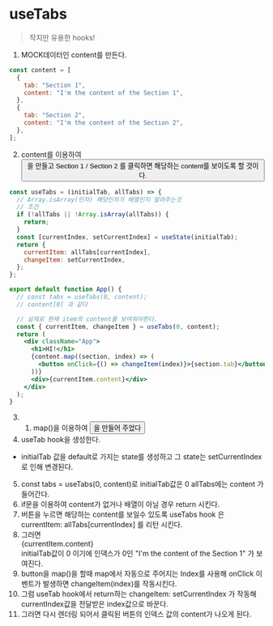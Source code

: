 # useTabs

> 작지만 유용한 hooks!

1. MOCK데이터인 content를 만든다.

```jsx
const content = [
  {
    tab: "Section 1",
    content: "I'm the content of the Section 1",
  },
  {
    tab: "Section 2",
    content: "I'm the content of the Section 2",
  },
];
```

2. content를 이용하여 <button>을 만들고 Section 1 / Section 2 를 클릭하면 해당하는 content를 보이도록 할 것이다.

```jsx
const useTabs = (initialTab, allTabs) => {
  // Array.isArray(인자) 해당인자가 배열인지 알려주는것
  // 조건
  if (!allTabs || !Array.isArray(allTabs)) {
    return;
  }
  const [currentIndex, setCurrentIndex] = useState(initialTab);
  return {
    currentItem: allTabs[currentIndex],
    changeItem: setCurrentIndex,
  };
};

export default function App() {
  // const tabs = useTabs(0, content);
  // content[0] 과 같다

  // 실제로 현재 item의 content를 보여줘야한다.
  const { currentItem, changeItem } = useTabs(0, content);
  return (
    <div className="App">
      <h1>HI!</h1>
      {content.map((section, index) => (
        <button onClick={() => changeItem(index)}>{section.tab}</button>
      ))}
      <div>{currentItem.content}</div>
    </div>
  );
}
```

3. 1. map()을 이용하여 <button> 을 만들어 주었다
4. useTab hook을 생성한다.

- initialTab 값을 default로 가지는 state를 생성하고 그 state는 setCurrentIndex로 인해 변경된다.

5. const tabs = useTabs(0, content)로 initialTab값은 0 allTabs에는 content 가 들어간다.
6. if문을 이용하여 content가 없거나 배열이 아닐 경우 return 시킨다.
7. 버튼을 누르면 해당하는 content를 보일수 있도록 useTabs hook 은 currentItem: allTabs[currentIndex] 를 리턴 시킨다.
8. 그러면 <div>{currentItem.content}<div> initialTab값이 0 이기에 인덱스가 0인 "I'm the content of the Section 1" 가 보여진다.
9. button을 map()을 할때 map에서 자동으로 주어지는 Index를 사용해 onClick 이벤트가 발생하면 changeItem(index)를 작동시킨다.
10. 그럼 useTab hook에서 return하는 changeItem: setCurrentIndex 가 작동해 currentIndex값을 전달받은 index값으로 바꾼다.
11. 그러면 다시 렌더링 되어서 클릭된 버튼의 인덱스 값의 content가 나오게 된다.
